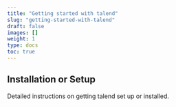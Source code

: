 ```yaml
---
title: "Getting started with talend"
slug: "getting-started-with-talend"
draft: false
images: []
weight: 1
type: docs
toc: true
---
```


## Installation or Setup
Detailed instructions on getting talend set up or installed.

